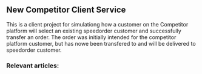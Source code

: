 ## New Competitor Client Service

This is a client project for simulationg how a customer on the Competitor platform will select an existing speedorder customer and successfully transfer an order.
The order was initially intended for the competitor platform customer, but has nowe been transfered to and will be delivered to speedorder customer.    

 
### Relevant articles:
    
